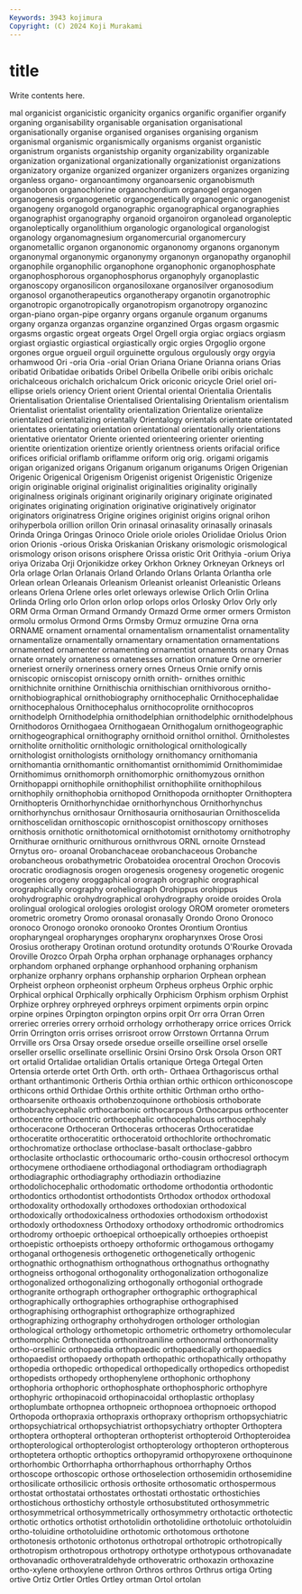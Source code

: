 ```yaml
---
Keywords: 3943 kojimura
Copyright: (C) 2024 Koji Murakami
---
```


# title

Write contents here.



mal organicist organicistic organicity organics organific organifier organify
organing organisability organisable organisation organisational organisationally organise organised organises organising
organism organismal organismic organismically organisms organist organistic organistrum organists organistship
organity organizability organizable organization organizational organizationally organizationist organizations organizatory organize
organized organizer organizers organizes organizing organless organo- organoantimony organoarsenic organobismuth
organoboron organochlorine organochordium organogel organogen organogenesis organogenetic organogenetically organogenic organogenist
organogeny organogold organographic organographical organographies organographist organography organoid organoiron organolead
organoleptic organoleptically organolithium organologic organological organologist organology organomagnesium organomercurial organomercury
organometallic organon organonomic organonomy organons organonym organonymal organonymic organonymy organonyn
organopathy organophil organophile organophilic organophone organophonic organophosphate organophosphorous organophosphorus organophyly
organoplastic organoscopy organosilicon organosiloxane organosilver organosodium organosol organotherapeutics organotherapy organotin
organotrophic organotropic organotropically organotropism organotropy organozinc organ-piano organ-pipe organry organs
organule organum organums organy organza organzas organzine organzined Orgas orgasm
orgasmic orgasms orgastic orgeat orgeats Orgel Orgell orgia orgiac orgiacs
orgiasm orgiast orgiastic orgiastical orgiastically orgic orgies Orgoglio orgone orgones
orgue orgueil orguil orguinette orgulous orgulously orgy orgyia orhamwood Ori
-oria Oria -orial Orian Oriana Oriane Orianna orians Orias oribatid
Oribatidae oribatids Oribel Oribella Oribelle oribi oribis orichalc orichalceous orichalch
orichalcum Orick oriconic oricycle Oriel oriel ori-ellipse oriels oriency Orient
orient Oriental oriental Orientalia Orientalis Orientalisation Orientalise Orientalised Orientalising Orientalism
orientalism Orientalist orientalist orientality orientalization Orientalize orientalize orientalized orientalizing orientally
Orientalogy orientals orientate orientated orientates orientating orientation orientational orientationally orientations
orientative orientator Oriente oriented orienteering orienter orienting orientite orientization orientize
oriently orientness orients orifacial orifice orifices orificial oriflamb oriflamme oriform
orig orig. origami origamis origan origanized origans Origanum origanum origanums
Origen Origenian Origenic Origenical Origenism Origenist origenist Origenistic Origenize origin
originable original originalist originalities originality originally originalness originals originant originarily
originary originate originated originates originating origination originative originatively originator originators
originatress Origine origines originist origins orignal orihon orihyperbola orillion orillon
Orin orinasal orinasality orinasally orinasals Orinda Oringa Oringas Orinoco Oriole
oriole orioles Oriolidae Oriolus Orion orion Orionis -orious Oriska Oriskanian
Oriskany orismologic orismological orismology orison orisons orisphere Orissa oristic Orit
Orithyia -orium Oriya oriya Orizaba Orji Orjonikidze orkey Orkhon Orkney
Orkneyan Orkneys orl Orla orlage Orlan Orlanais Orland Orlando Orlans
Orlanta Orlantha orle Orlean orlean Orleanais Orleanism Orleanist orleanist Orleanistic
Orleans orleans Orlena Orlene orles orlet orleways orlewise Orlich Orlin
Orlina Orlinda Orling orlo Orlon orlon orlop orlops orlos Orlosky
Orlov Orly orly ORM Orma Orman Ormand Ormandy Ormazd Orme
ormer ormers Ormiston ormolu ormolus Ormond Orms Ormsby Ormuz ormuzine
Orna orna ORNAME ornament ornamental ornamentalism ornamentalist ornamentality ornamentalize ornamentally
ornamentary ornamentation ornamentations ornamented ornamenter ornamenting ornamentist ornaments ornary Ornas
ornate ornately ornateness ornatenesses ornation ornature Orne ornerier orneriest ornerily
orneriness ornery ornes Orneus Ornie ornify ornis orniscopic orniscopist orniscopy
ornith ornith- ornithes ornithic ornithichnite ornithine Ornithischia ornithischian ornithivorous ornitho-
ornithobiographical ornithobiography ornithocephalic Ornithocephalidae ornithocephalous Ornithocephalus ornithocoprolite ornithocopros ornithodelph Ornithodelphia
ornithodelphian ornithodelphic ornithodelphous Ornithodoros Ornithogaea Ornithogaean Ornithogalum ornithogeographic ornithogeographical ornithography
ornithoid ornithol ornithol. Ornitholestes ornitholite ornitholitic ornithologic ornithological ornithologically ornithologist
ornithologists ornithology ornithomancy ornithomania ornithomantia ornithomantic ornithomantist ornithomimid Ornithomimidae Ornithomimus
ornithomorph ornithomorphic ornithomyzous ornithon Ornithopappi ornithophile ornithophilist ornithophilite ornithophilous ornithophily
ornithophobia ornithopod Ornithopoda ornithopter Ornithoptera Ornithopteris Ornithorhynchidae ornithorhynchous Ornithorhynchus ornithorhynchus
ornithosaur Ornithosauria ornithosaurian Ornithoscelida ornithoscelidan ornithoscopic ornithoscopist ornithoscopy ornithoses ornithosis
ornithotic ornithotomical ornithotomist ornithotomy ornithotrophy Ornithurae ornithuric ornithurous ornithvrous ORNL
ornoite Ornstead Ornytus oro- oroanal Orobanchaceae orobanchaceous Orobanche orobancheous orobathymetric
Orobatoidea orocentral Orochon Orocovis orocratic orodiagnosis orogen orogenesis orogenesy orogenetic
orogenic orogenies orogeny oroggaphical orograph orographic orographical orographically orography oroheliograph
Orohippus orohippus orohydrographic orohydrographical orohydrography oroide oroides Orola orolingual orological
orologies orologist orology OROM orometer orometers orometric orometry Oromo oronasal
oronasally Orondo Orono Oronoco oronoco Oronogo oronoko oronooko Orontes Orontium
Orontius oropharyngeal oropharynges oropharynx oropharynxes Orose Orosi Orosius orotherapy Orotinan
orotund orotundity orotunds O'Rourke Orovada Oroville Orozco Orpah Orpha orphan
orphanage orphanages orphancy orphandom orphaned orphange orphanhood orphaning orphanism orphanize
orphanry orphans orphanship orpharion Orphean orphean Orpheist orpheon orpheonist orpheum
Orpheus orpheus Orphic orphic Orphical orphical Orphically orphically Orphicism Orphism
orphism Orphist Orphize orphrey orphreyed orphreys orpiment orpiments orpin orpinc
orpine orpines Orpington orpington orpins orpit Orr orra Orran Orren
orreriec orreries orrery orrhoid orrhology orrhotherapy orrice orrices Orrick Orrin
Orrington orris orrises orrisroot orrow Orrstown Orrtanna Orrum Orrville ors
Orsa Orsay orsede orsedue orseille orseilline orsel orselle orseller orsellic
orsellinate orsellinic Orsini Orsino Orsk Orsola Orson ORT ort ortalid
Ortalidae ortalidian Ortalis ortanique Ortega Ortegal Orten Ortensia orterde ortet
Orth Orth. orth orth- Orthaea Orthagoriscus orthal orthant orthantimonic Ortheris
Orthia orthian orthic orthicon orthiconoscope orthicons orthid Orthidae Orthis orthite
orthitic Orthman ortho ortho- orthoarsenite orthoaxis orthobenzoquinone orthobiosis orthoborate orthobrachycephalic
orthocarbonic orthocarpous Orthocarpus orthocenter orthocentre orthocentric orthocephalic orthocephalous orthocephaly orthoceracone
Orthoceran Orthoceras orthoceras Orthoceratidae orthoceratite orthoceratitic orthoceratoid orthochlorite orthochromatic orthochromatize
orthoclase orthoclase-basalt orthoclase-gabbro orthoclasite orthoclastic orthocoumaric ortho-cousin orthocresol orthocym orthocymene
orthodiaene orthodiagonal orthodiagram orthodiagraph orthodiagraphic orthodiagraphy orthodiazin orthodiazine orthodolichocephalic orthodomatic
orthodome orthodontia orthodontic orthodontics orthodontist orthodontists Orthodox orthodox orthodoxal orthodoxality
orthodoxally orthodoxes orthodoxian orthodoxical orthodoxically orthodoxicalness orthodoxies orthodoxism orthodoxist orthodoxly
orthodoxness Orthodoxy orthodoxy orthodromic orthodromics orthodromy orthoepic orthoepical orthoepically orthoepies
orthoepist orthoepistic orthoepists orthoepy orthoformic orthogamous orthogamy orthoganal orthogenesis orthogenetic
orthogenetically orthogenic orthognathic orthognathism orthognathous orthognathus orthognathy orthogneiss orthogonal orthogonality
orthogonalization orthogonalize orthogonalized orthogonalizing orthogonally orthogonial orthograde orthogranite orthograph orthographer
orthographic orthographical orthographically orthographies orthographise orthographised orthographising orthographist orthographize orthographized
orthographizing orthography orthohydrogen orthologer orthologian orthological orthology orthometopic orthometric orthometry
orthomolecular orthomorphic Orthonectida orthonitroaniline orthonormal orthonormality ortho-orsellinic orthopaedia orthopaedic orthopaedically
orthopaedics orthopaedist orthopaedy orthopath orthopathic orthopathically orthopathy orthopedia orthopedic orthopedical
orthopedically orthopedics orthopedist orthopedists orthopedy orthophenylene orthophonic orthophony orthophoria orthophoric
orthophosphate orthophosphoric orthophyre orthophyric orthopinacoid orthopinacoidal orthoplastic orthoplasy orthoplumbate orthopnea
orthopneic orthopnoea orthopnoeic orthopod Orthopoda orthopraxia orthopraxis orthopraxy orthoprism orthopsychiatric
orthopsychiatrical orthopsychiatrist orthopsychiatry orthopter Orthoptera orthoptera orthopteral orthopteran orthopterist orthopteroid
Orthopteroidea orthopterological orthopterologist orthopterology orthopteron orthopterous orthoptetera orthoptic orthoptics orthopyramid
orthopyroxene orthoquinone orthorhombic Orthorrhapha orthorrhaphous orthorrhaphy Orthos orthoscope orthoscopic orthose
orthoselection orthosemidin orthosemidine orthosilicate orthosilicic orthosis orthosite orthosomatic orthospermous orthostat
orthostatai orthostates orthostati orthostatic orthostichies orthostichous orthostichy orthostyle orthosubstituted orthosymmetric
orthosymmetrical orthosymmetrically orthosymmetry orthotactic orthotectic orthotic orthotics orthotist orthotolidin orthotolidine
orthotoluic orthotoluidin ortho-toluidine orthotoluidine orthotomic orthotomous orthotone orthotonesis orthotonic orthotonus
orthotropal orthotropic orthotropically orthotropism orthotropous orthotropy orthotype orthotypous orthovanadate orthovanadic
orthoveratraldehyde orthoveratric orthoxazin orthoxazine ortho-xylene orthoxylene orthron Orthros orthros Orthrus
ortiga Orting ortive Ortiz Ortler Ortles Ortley ortman Ortol ortolan

